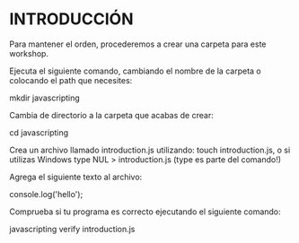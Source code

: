 # INTRODUCCIÓN

Para mantener el orden, procederemos a crear una carpeta para este workshop.

Ejecuta el siguiente comando, cambiando el nombre de la carpeta o colocando el path que necesites:

mkdir javascripting

Cambia de directorio a la carpeta que acabas de crear:

cd javascripting

Crea un archivo llamado introduction.js utilizando:
touch introduction.js, o si utilizas Windows type NUL > introduction.js (type es parte del comando!)

Agrega el siguiente texto al archivo:

console.log('hello');

Comprueba si tu programa es correcto ejecutando el siguiente comando:

javascripting verify introduction.js
